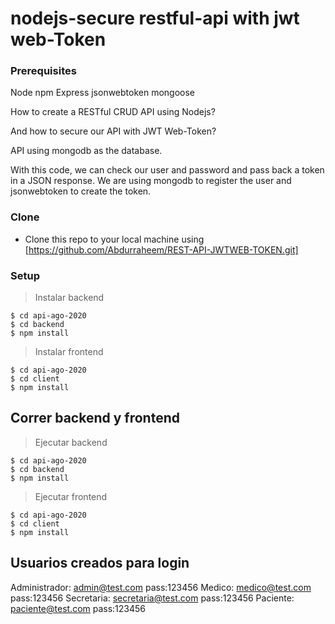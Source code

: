 # nodejs-secure restful-api with jwt web-Token

### Prerequisites

Node
npm
Express
jsonwebtoken
mongoose

How to create a RESTful CRUD API using Nodejs?

And how to secure our API with JWT Web-Token?

API using mongodb as the database.

With this code, we can check our user and password and pass back a token in a JSON response. 
We are using mongodb to register the user and jsonwebtoken to create the token.


### Clone

- Clone this repo to your local machine using [https://github.com/Abdurraheem/REST-API-JWTWEB-TOKEN.git]

### Setup

> Instalar backend

```shell
$ cd api-ago-2020
$ cd backend
$ npm install
```
> Instalar frontend

```shell
$ cd api-ago-2020
$ cd client
$ npm install
```
## Correr backend y frontend
> Ejecutar backend

```shell
$ cd api-ago-2020
$ cd backend
$ npm install
```
> Ejecutar frontend

```shell
$ cd api-ago-2020
$ cd client
$ npm install
```
## Usuarios creados para login
Administrador: admin@test.com pass:123456
Medico: medico@test.com pass:123456
Secretaria: secretaria@test.com pass:123456
Paciente: paciente@test.com pass:123456
